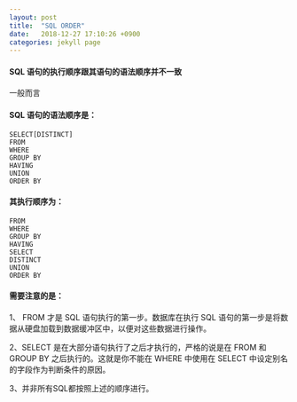 ```yaml
---
layout: post
title:  "SQL ORDER"
date:   2018-12-27 17:10:26 +0900
categories: jekyll page
---
```

#### SQL 语句的执行顺序跟其语句的语法顺序并不一致

一般而言

#### SQL 语句的语法顺序是：
~~~~
SELECT[DISTINCT]
FROM
WHERE
GROUP BY
HAVING
UNION
ORDER BY
~~~~
#### 其执行顺序为：
~~~~
FROM
WHERE
GROUP BY
HAVING
SELECT
DISTINCT
UNION
ORDER BY
~~~~
#### 需要注意的是：

1、 FROM 才是 SQL 语句执行的第一步。数据库在执行 SQL 语句的第一步是将数据从硬盘加载到数据缓冲区中，以便对这些数据进行操作。

2、SELECT 是在大部分语句执行了之后才执行的，严格的说是在 FROM 和 GROUP BY 之后执行的。这就是你不能在 WHERE 中使用在 SELECT 中设定别名的字段作为判断条件的原因。

3、并非所有SQL都按照上述的顺序进行。